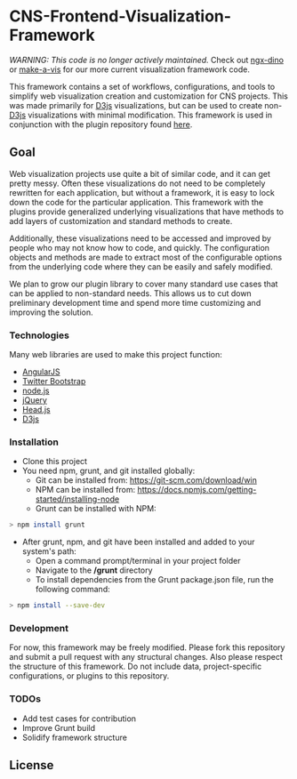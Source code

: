 # CNS-Frontend-Visualization-Framework

*WARNING:* _This code is no longer actively maintained._ Check out [ngx-dino](https://github.com/cns-iu/ngx-dino) or [make-a-vis](https://github.com/cns-iu/make-a-vis) for our more current visualization framework code.

This framework contains a set of workflows, configurations, and tools to simplify web visualization creation and customization for CNS projects. This was made primarily for [D3js] visualizations, but can be used to create non-[D3js] visualizations with minimal modification. This framework is used in conjunction with the plugin repository found [here](https://github.iu.edu/CNS/CNS-WVF-Plugins). 

## Goal
Web visualization projects use quite a bit of similar code, and it can get pretty messy. Often these visualizations do not need to be completely rewritten for each application, but without a framework, it is easy to lock down the code for the particular application. This framework with the plugins provide generalized underlying visualizations that have methods to add layers of customization and standard methods to create.

Additionally, these visualizations need to be accessed and improved by people who may not know how to code, and quickly. The configuration objects and methods are made to extract most of the configurable options from the underlying code where they can be easily and safely modified. 

We plan to grow our plugin library to cover many standard use cases that can be applied to non-standard needs. This allows us to cut down preliminary development time and spend more time customizing and improving the solution.

### Technologies
Many web libraries are used to make this project function:
* [AngularJS]
* [Twitter Bootstrap]
* [node.js]
* [jQuery]
* [Head.js]
* [D3js]

### Installation
* Clone this project
* You need npm, grunt, and git installed globally:
   * Git can be installed from: https://git-scm.com/download/win
   * NPM can be installed from: https://docs.npmjs.com/getting-started/installing-node
   * Grunt can be installed with NPM: 
```sh
> npm install grunt
```
* After grunt, npm, and git have been installed and added to your system's path:
   * Open a command prompt/terminal in your project folder
   * Navigate to the **/grunt** directory
    * To install dependencies from the Grunt package.json file, run the following command:
```sh
> npm install --save-dev
```

### Development

For now, this framework may be freely modified. Please fork this repository and submit a pull request with any structural changes. Also please respect the structure of this framework. Do not include data, project-specific configurations, or plugins to this repository. 

### TODOs

 - Add test cases for contribution
 - Improve Grunt build
 - Solidify framework structure

License
----



[//]: # (These are reference links used in the body of this note and get stripped out when the markdown processor does its job. There is no need to format nicely because it shouldn't be seen. Thanks SO - http://stackoverflow.com/questions/4823468/store-comments-in-markdown-syntax)


   [D3js]: <https://d3js.org/>
   [dill]: <https://github.com/joemccann/dillinger>
   [git-repo-url]: <https://github.com/joemccann/dillinger.git>
   [john gruber]: <http://daringfireball.net>
   [@thomasfuchs]: <http://twitter.com/thomasfuchs>
   [df1]: <http://daringfireball.net/projects/markdown/>
   [marked]: <https://github.com/chjj/marked>
   [Ace Editor]: <http://ace.ajax.org>
   [node.js]: <http://nodejs.org>
   [Twitter Bootstrap]: <http://twitter.github.com/bootstrap/>
   [keymaster.js]: <https://github.com/madrobby/keymaster>
   [jQuery]: <http://jquery.com>
   [@tjholowaychuk]: <http://twitter.com/tjholowaychuk>
   [express]: <http://expressjs.com>
   [AngularJS]: <http://angularjs.org>
   [Gulp]: <http://gulpjs.com>
   [Head.js]: <http://headjs.com>
   [PlDb]: <https://github.com/joemccann/dillinger/tree/master/plugins/dropbox/README.md>
   [PlGh]:  <https://github.com/joemccann/dillinger/tree/master/plugins/github/README.md>
   [PlGd]: <https://github.com/joemccann/dillinger/tree/master/plugins/googledrive/README.md>
   [PlOd]: <https://github.com/joemccann/dillinger/tree/master/plugins/onedrive/README.md>
